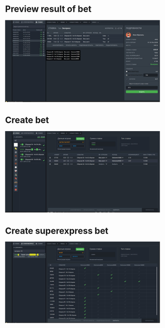 # Preview result of bet
![Screenshot](https://github.com/aglebov-dev/wpf-funny-bets/blob/master/Images/img1.jpg)

# Create bet
![Screenshot](https://github.com/aglebov-dev/wpf-funny-bets/blob/master/Images/img2.jpg)

# Create superexpress bet
![Screenshot](https://github.com/aglebov-dev/wpf-funny-bets/blob/master/Images/img3.jpg)

